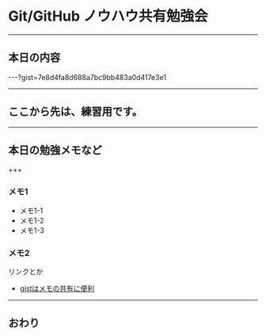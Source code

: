 # Git/GitHub ノウハウ共有勉強会

---

## 本日の内容

---?gist=7e8d4fa8d688a7bc9bb483a0d417e3e1

---

## ここから先は、練習用です。

---

## 本日の勉強メモなど

+++

### メモ1

* メモ1-1
* メモ1-2
* メモ1-3

### メモ2

リンクとか
* [gistはメモの共有に便利](https://gist.github.com/chuui/7e8d4fa8d688a7bc9bb483a0d417e3e1)

---

## おわり
